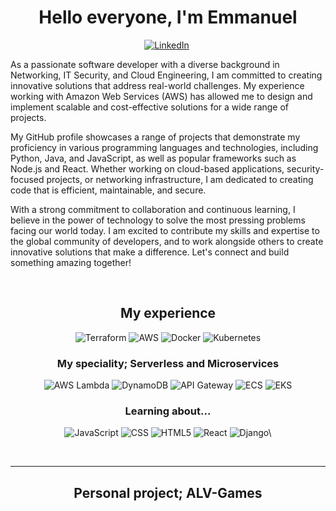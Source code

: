# <center> Hello everyone, I'm Emmanuel </center>

<p align="center">
<a href="https://www.linkedin.com/in/erodrigueza/"><img src="https://img.shields.io/badge/-LinkedIn-0099ff?&style=social&logo=linkedin&logoColor=blue" alt="LinkedIn" /></a>&nbsp;
</p>

<p>As a passionate software developer with a diverse background in Networking, IT Security, and Cloud Engineering, I am committed to creating innovative solutions that address real-world challenges. My experience working with Amazon Web Services (AWS) has allowed me to design and implement scalable and cost-effective solutions for a wide range of projects.

My GitHub profile showcases a range of projects that demonstrate my proficiency in various programming languages and technologies, including Python, Java, and JavaScript, as well as popular frameworks such as Node.js and React. Whether working on cloud-based applications, security-focused projects, or networking infrastructure, I am dedicated to creating code that is efficient, maintainable, and secure.

With a strong commitment to collaboration and continuous learning, I believe in the power of technology to solve the most pressing problems facing our world today. I am excited to contribute my skills and expertise to the global community of developers, and to work alongside others to create innovative solutions that make a difference. Let's connect and build something amazing together!</p>

&nbsp;
<h2 align="center"> My experience </h2>
<p align="center">
<img src="https://img.shields.io/badge/-Terraform-6600ff?&style=flat-square&logo=terraform&logoColor=white" alt="Terraform">
<img src="https://img.shields.io/badge/-AWS-232F3E?&style=flat-square&logo=amazonaws&logoColor=white" alt="AWS">
<img src="https://img.shields.io/badge/-Docker-0099ff?&style=flat-square&logo=docker&logoColor=black" alt="Docker">
<img src="https://img.shields.io/badge/-Kubernetes-0099ff?&style=flat-square&logo=kubernetes&logoColor=white" alt="Kubernetes">
</p>
<h3 align="center"> My speciality; Serverless and Microservices </h3>
<p align="center">
<img src="https://img.shields.io/badge/-AWS%20Lambda-FF9900?&style=flat-square&logo=awslambda&logoColor=white" alt="AWS Lambda">
<img src="https://img.shields.io/badge/-DynamoDB-4053D6?&style=flat-square&logo=amazondynamodb&logoColor=white" alt="DynamoDB">
<img src="https://img.shields.io/badge/-API%20Gateway-FF4F8B?&style=flat-square&logo=amazonapigateway&logoColor=white" alt="API Gateway">
<img src="https://img.shields.io/badge/-ECS-FF9900?&style=flat-square&logo=amazonecs&logoColor=white" alt="ECS">
<img src="https://img.shields.io/badge/-EKS-FF9900?&style=flat-square&logo=amazoneks&logoColor=white" alt="EKS">
</p>

<h3 align="center"> Learning about... </h3>
<p align="center">
<img src="https://img.shields.io/badge/-JavaScript-F7DF1E?&style=flat-square&logo=javascript&logoColor=black" alt="JavaScript">
<img src="https://img.shields.io/badge/-CSS-1572B6?&style=flat-square&logo=css3&logoColor=white" alt="CSS">
<img src="https://img.shields.io/badge/-HTML5-E34F26?&style=flat-square&logo=html5&logoColor=white" alt="HTML5">
<img src="https://img.shields.io/badge/-React-61DAFB?&style=flat-square&logo=react&logoColor=black" alt="React">
<img src="https://img.shields.io/badge/-Django-092E20?&style=flat-square&logo=django&logoColor=white" alt="Django\">

</p>
&nbsp;

---
<h2 align="center"> Personal project; ALV-Games </h2>
